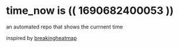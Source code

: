 # time_now is (( 1690682400053 ))

an automated repo that shows the currnent time

inspired by [breakingheatmap](https://github.com/breakingheatmap/breakingheatmap)